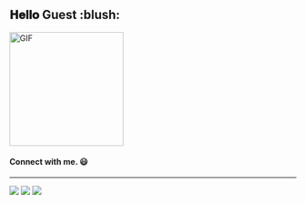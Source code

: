 <h2> 𝐇𝐞𝐥𝐥𝐨 Guest :blush:</h2>
<img alt="GIF" src="https://i.pinimg.com/originals/9e/a7/2e/9ea72ef078139ced289852e8a4ea0c5c.gif" width = 200/>

#### Connect with me. :smiley:

<hr>

<p>
<a href="https://github.com/NaoualSmaili"><img src="https://img.shields.io/badge/-NaoualSmaili-black?logo=github&style=flat-square"/></a>
<a href="https://www.linkedin.com/in/naouals14/"><img src="https://img.shields.io/badge/-NaoualSmaili-blue?logo=linkedin&style=flat-square"></a>
<a href="n.smaili@insea.ac.ma"><img src="https://img.shields.io/badge/-n.smaili@insea.ac.ma-black?style=flat-square"/></a>
</p>
